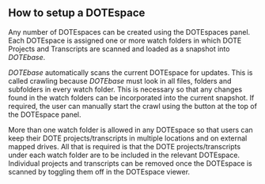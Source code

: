 ## How to setup a DOTEspace

Any number of DOTEspaces can be created using the DOTEspaces panel.
Each DOTEspace is assigned one or more watch folders in which DOTE Projects and Transcripts are scanned and loaded as a snapshot into _DOTEbase_.

_DOTEbase_ automatically scans the current DOTEspace for updates.
This is called crawling because _DOTEbase_ must look in all files, folders and subfolders in every watch folder.
This is necessary so that any changes found in the watch folders can be incorporated into the current snapshot.
If required, the user can manually start the crawl using the button at the top of the DOTEspace panel.

More than one watch folder is allowed in any DOTEspace so that users can keep their DOTE projects/transcripts in multiple locations and on external mapped drives.
All that is required is that the DOTE projects/transcripts under each watch folder are to be included in the relevant DOTEspace.
Individual projects and transcripts can be removed once the DOTEspace is scanned by toggling them off in the DOTEspace viewer.
